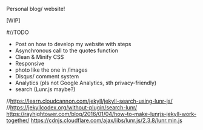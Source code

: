 Personal blog/ website!

[WIP]

\#//TODO

-   Post on how to develop my website with steps
-   Asynchronous call to the quotes function
-   Clean & Minify CSS
-   Responsive
-   photo like the one in /images
-   Disqus/ comment system
-   Analytics (pls not Google Analytics, sth privacy-friendly)
-   search (Lunr.js maybe?)

//<https://learn.cloudcannon.com/jekyll/jekyll-search-using-lunr-js/>
//<https://jekyllcodex.org/without-plugin/search-lunr/>
<https://rayhightower.com/blog/2016/01/04/how-to-make-lunrjs-jekyll-work-together/>
<https://cdnjs.cloudflare.com/ajax/libs/lunr.js/2.3.8/lunr.min.js>
